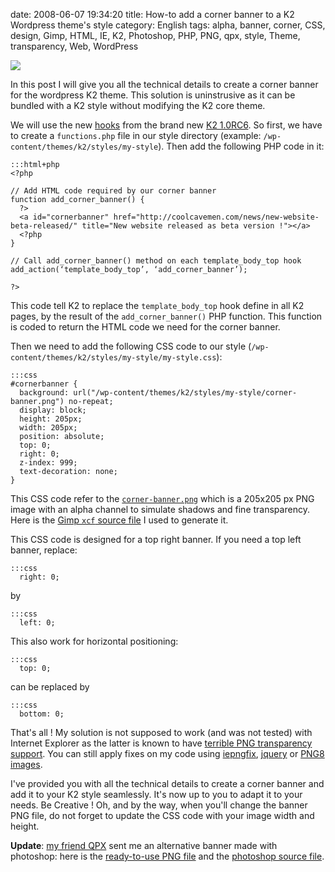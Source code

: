date: 2008-06-07 19:34:20
title: How-to add a corner banner to a K2 Wordpress theme's style
category: English
tags: alpha, banner, corner, CSS, design, Gimp, HTML, IE, K2, Photoshop, PHP, PNG, qpx, style, Theme, transparency, Web, WordPress

![](/static/uploads/2008/06/beta-version-illustration.png)

In this post I will give you all the technical details to create a corner banner for the wordpress K2 theme. This solution is uninstrusive as it can be bundled with a K2 style without modifying the K2 core theme.

We will use the new [hooks](http://code.google.com/p/kaytwo/wiki/K2CSSandCustomCSS#PHP) from the brand new [K2 1.0RC6](http://getk2.com/2008/04/k2-release-candidate-6-released/). So first, we have to create a `functions.php` file in our style directory (example: `/wp-content/themes/k2/styles/my-style`). Then add the following PHP code in it:

    :::html+php
    <?php

    // Add HTML code required by our corner banner
    function add_corner_banner() {
      ?>
      <a id="cornerbanner" href="http://coolcavemen.com/news/new-website-beta-released/" title="New website released as beta version !"></a>
      <?php
    }

    // Call add_corner_banner() method on each template_body_top hook
    add_action(‘template_body_top’, ‘add_corner_banner’);

    ?>

This code tell K2 to replace the `template_body_top` hook define in all K2 pages, by the result of the `add_corner_banner()` PHP function. This function is coded to return the HTML code we need for the corner banner.

Then we need to add the following CSS code to our style (`/wp-content/themes/k2/styles/my-style/my-style.css`):

    :::css
    #cornerbanner {
      background: url("/wp-content/themes/k2/styles/my-style/corner-banner.png") no-repeat;
      display: block;
      height: 205px;
      width: 205px;
      position: absolute;
      top: 0;
      right: 0;
      z-index: 999;
      text-decoration: none;
    }

This CSS code refer to the [`corner-banner.png`](/static/uploads/2008/06/corner-banner.png) which is a 205x205 px PNG image with an alpha channel to simulate shadows and fine transparency. Here is the [Gimp `xcf` source file](/static/uploads/2008/06/corner-banner.xcf) I used to generate it.

This CSS code is designed for a top right banner. If you need a top left banner, replace:

    :::css
      right: 0;

by

    :::css
      left: 0;

This also work for horizontal positioning:

    :::css
      top: 0;

can be replaced by

    :::css
      bottom: 0;

That's all ! My solution is not supposed to work (and was not tested) with Internet Explorer as the latter is known to have [terrible PNG transparency support](http://en.wikipedia.org/wiki/Portable_Network_Graphics#Web_browser_support_for_PNG). You can still apply fixes on my code using [iepngfix](http://www.twinhelix.com/css/iepngfix/), [jquery](http://jquery.andreaseberhard.de/pngFix/) or [PNG8 images](http://www.sitepoint.com/blogs/2007/09/18/png8-the-clear-winner/).

I've provided you with all the technical details to create a corner banner and add it to your K2 style seamlessly. It's now up to you to adapt it to your needs. Be Creative ! Oh, and by the way, when you'll change the banner PNG file, do not forget to update the CSS code with your image width and height.

**Update**: [my friend QPX](http://wqpx.wordpress.com) sent me an alternative banner made with photoshop: here is the [ready-to-use PNG file](/static/uploads/2008/06/corner-banner-qpx.png) and the [photoshop source file](/static/uploads/2008/06/corner-banner-qpx.psd).
